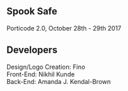  ## Spook Safe
 
 Porticode 2.0, October 28th - 29th 2017
 
 
 
 ## Developers
 
 Design/Logo Creation: Fino<br />
 Front-End: Nikhil Kunde<br />
 Back-End: Amanda J. Kendal-Brown
